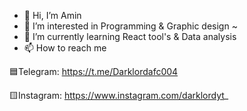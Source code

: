- 👋 Hi, I’m Amin
- 👀 I’m interested in Programming & Graphic design ~
- 🌱 I’m currently learning React tool's & Data analysis
- 📫 How to reach me
  
🟦Telegram:
https://t.me/Darklordafc004

🟨Instagram:
https://www.instagram.com/darklordyt_
